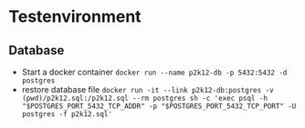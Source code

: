 # Testenvironment

## Database
- Start a docker container `docker run --name p2k12-db -p 5432:5432 -d postgres`
- restore database file `docker run -it --link p2k12-db:postgres -v (pwd)/p2k12.sql:/p2k12.sql --rm postgres sh -c 'exec psql -h "$POSTGRES_PORT_5432_TCP_ADDR" -p "$POSTGRES_PORT_5432_TCP_PORT" -U postgres -f p2k12.sql'`
